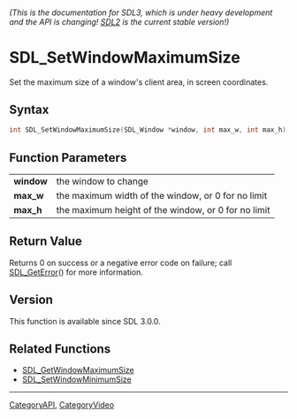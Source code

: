 ###### (This is the documentation for SDL3, which is under heavy development and the API is changing! [SDL2](https://wiki.libsdl.org/SDL2/) is the current stable version!)
# SDL_SetWindowMaximumSize

Set the maximum size of a window's client area, in screen coordinates.

## Syntax

```c
int SDL_SetWindowMaximumSize(SDL_Window *window, int max_w, int max_h);

```

## Function Parameters

|                |                                                     |
| -------------- | --------------------------------------------------- |
| **window**     | the window to change                                |
| **max_w**      | the maximum width of the window, or 0 for no limit  |
| **max_h**      | the maximum height of the window, or 0 for no limit |

## Return Value

Returns 0 on success or a negative error code on failure; call
[SDL_GetError](SDL_GetError)() for more information.

## Version

This function is available since SDL 3.0.0.

## Related Functions

* [SDL_GetWindowMaximumSize](SDL_GetWindowMaximumSize)
* [SDL_SetWindowMinimumSize](SDL_SetWindowMinimumSize)

----
[CategoryAPI](CategoryAPI), [CategoryVideo](CategoryVideo)
<!-- #See the Style Guide for instructions on editing the footer. -->


